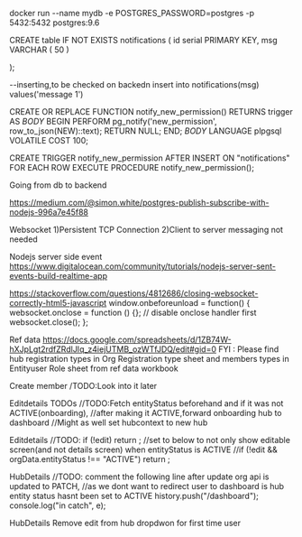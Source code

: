 docker run --name mydb -e POSTGRES_PASSWORD=postgres -p 5432:5432 postgres:9.6

CREATE table IF NOT EXISTS notifications (
   id serial PRIMARY KEY,
   msg VARCHAR ( 50 )
   
);

--inserting,to be checked on backedn
insert into notifications(msg) values('message 1')



CREATE OR REPLACE FUNCTION notify_new_permission()
  RETURNS trigger AS
$BODY$
    BEGIN
        PERFORM pg_notify('new_permission', row_to_json(NEW)::text);
        RETURN NULL;
    END; 
$BODY$
  LANGUAGE plpgsql VOLATILE
  COST 100;
  
 
 CREATE TRIGGER notify_new_permission
  AFTER INSERT
  ON "notifications"
  FOR EACH ROW
  EXECUTE PROCEDURE notify_new_permission();



Going from db to backend

https://medium.com/@simon.white/postgres-publish-subscribe-with-nodejs-996a7e45f88


Websocket
1)Persistent TCP Connection
2)Client to server messaging not needed


Nodejs server side event
https://www.digitalocean.com/community/tutorials/nodejs-server-sent-events-build-realtime-app


https://stackoverflow.com/questions/4812686/closing-websocket-correctly-html5-javascript
window.onbeforeunload = function() {
    websocket.onclose = function () {}; // disable onclose handler first
    websocket.close();
};



Ref data
https://docs.google.com/spreadsheets/d/1ZB74W-hXJpLgt2rdfZRdlJIq_z4iejUTMB_ozWTfJDQ/edit#gid=0
FYI : Please find hub registration types in Org Registration type sheet and members types in Entityuser Role sheet from ref data workbook

Create member
/TODO:Look into it later
<div key={Math.random()}  className={classHelper("form")}>


Editdetails
TODOs
//TODO:Fetch entityStatus beforehand and if it was not ACTIVE(onboarding),
      //after making it ACTIVE,forward onboarding hub to dashboard
      //Might as well set hubcontext to new hub




Editdetails
//TODO:
  if (!edit) return <HubDetails setEdit={setEdit} orgData={orgData} />;
  //set to below to not only show editable screen(and not details screen) when entityStatus is ACTIVE
  //if (!edit && orgData.entityStatus !== "ACTIVE") return <HubDetails setEdit={setEdit} orgData={orgData} />;
  

HubDetails
//TODO: comment the following line after update org api is updated to PATCH,
      //as we dont want to redirect user to dashboard is hub entity status hasnt been set to ACTIVE
      history.push("/dashboard");
      console.log("in catch", e);

HubDetails
Remove edit from hub dropdwon for first time user

